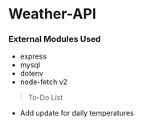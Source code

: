 # Weather-API

### External Modules Used
- express
- mysql
- dotenv
- node-fetch v2

> To-Do List
- Add update for daily temperatures